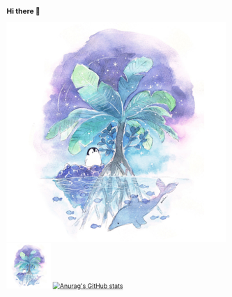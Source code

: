 ### Hi there 👋

<!--
**FF-Wong/FF-Wong** is a ✨ _special_ ✨ repository because its `README.md` (this file) appears on your GitHub profile.

Here are some ideas to get you started:

- 🔭 I’m currently working on ...
- 🌱 I’m currently learning ...
- 👯 I’m looking to collaborate on ...
- 🤔 I’m looking for help with ...
- 💬 Ask me about ...
- 📫 How to reach me: ...
- 😄 Pronouns: ...
- ⚡ Fun fact: ...
-->
![](./images/pg.jpg)
<img src="./images/pg.jpg" style="zoom:10%">
[![Anurag's GitHub stats](https://github-readme-stats.vercel.app/api?username=FF-Wong&hide=contribs,prs,issues&show_icons=true&theme=buefy&include_all_commits=true)](https://github.com/anuraghazra/github-readme-stats)
